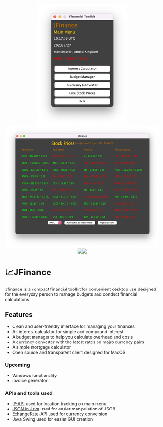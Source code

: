 <p align="center">
	<img src="https://github.com/JakeCallcut/JFinance/blob/main/Screenshots/mainMenu.png"   height="400" style="margin-right:-5px">
	<img src="https://github.com/JakeCallcut/JFinance/blob/main/Screenshots/StockMenu.png"  height="400" style="margin-right:-5px"><br>
	<img src="https://img.shields.io/badge/Framework-Swing-ff69b4"  style="margin-right:-5px">
    <img src="https://img.shields.io/badge/Language-Java-orange"  style="margin-right:-5px"><br>
</p>

# 📈JFinance
Jfinance is a compact financial toolkit for convenient desktop use designed for the everyday person to manage budgets and conduct financial calculations

## Features
 - Clean and user-friendly interface for managing your finances
 - An interest calculator for simple and compound interest
 - A budget manager to help you calculate overhead and costs
 - A currency converter with the latest rates on majro currency pairs
 - A simple mortgage calculator 
 - Open source and transparent client designed for MacOS
 
### Upcoming
 - Windows functionality
 - invoice generator
 
### APIs and tools used
 - <a href="https://ip-api.com">IP-API</a> used for location tracking on main menu
 - <a href="https://github.com/stleary/JSON-java">JSON in Java</a> used for easier manipulation of JSON
 - <a href="https://app.exchangerate-api.com/">ExhangeRate-API</a> used for currency conversion
 - Java Swing used for easier GUI creation